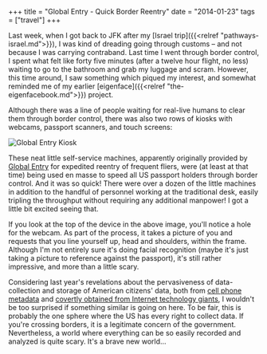 +++
title = "Global Entry - Quick Border Reentry"
date = "2014-01-23"
tags = ["travel"]
+++

Last week, when I got back to JFK after my [Israel trip]({{<relref "pathways-israel.md">}}), I was kind of dreading going through
customs &ndash; and not because I was carrying contraband. Last time I went through border control, I spent what felt
like forty five minutes (after a twelve hour flight, no less) waiting to go to the bathroom and grab my luggage and
scram. However, this time around, I saw something which piqued my interest, and somewhat reminded me of my earlier
[eigenface]({{<relref "the-eigenfacebook.md">}}) project.

Although there was a line of people waiting for real-live humans to clear them through border control, there was also
two rows of kiosks with webcams, passport scanners, and touch screens:

![Global Entry Kiosk](/content/images/2014/Jan/global_entry.jpg)

These neat little self-service machines, apparently originally provided by 
[Global Entry](http://www.globalentry.gov/about.html) for expedited reentry of frequent fliers, were 
(at least at that time)
being used en masse to speed all US passport holders through border control. And it was so quick! There were over a
dozen of the little machines in addition to the handful of personnel working at the traditional desk, easily tripling
the throughput without requiring any additional manpower! I got a little bit excited seeing that.

If you look at the top of the device in the above image, you'll notice a hole for the webcam. As part of the process, it
takes a picture of you and requests that you line yourself up, head and shoulders, within the frame. Although I'm not
entirely sure it's doing facial recognition (maybe it's just taking a picture to reference against the passport), it's
still rather impressive, and more than a little scary.

Considering last year's revelations about the pervasiveness of data-collection and storage of American citizens' data,
both from [cell phone metadata](http://www.theguardian.com/world/2013/jun/06/nsa-phone-records-verizon-court-order) and
[covertly obtained from Internet technology giants](http://en.wikipedia.org/wiki/PRISM_(surveillance_program)), I
wouldn't be too surprised if something similar is going on here. To be fair, this is probably the one sphere where the
US has every right to collect data. If you're crossing borders, it is a legitimate concern of the government.
Nevertheless, a world where everything can be so easily recorded and analyzed is quite scary. It's a brave new world...
